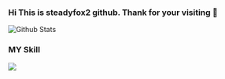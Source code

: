 
### Hi This is steadyfox2 github. Thank for your visiting 👋

![Github Stats](https://github-readme-stats.vercel.app/api?username=steadyfox2&theme=great-gatsby&show_icons=true)

### MY Skill

<img src="https://img.shields.io/badge/Python-3766AB?style=flat-square&logo=Python&logoColor=white"/>




<!--
**steadyfox2/steadyfox2** is a ✨ _special_ ✨ repository because its `README.md` (this file) appears on your GitHub profile.

Here are some ideas to get you started:

- 🔭 I’m currently working on ...
- 🌱 I’m currently learning ...
- 👯 I’m looking to collaborate on ...
- 🤔 I’m looking for help with ...
- 💬 Ask me about ...
- 📫 How to reach me: ...
- 😄 Pronouns: ...
- ⚡ Fun fact: ...
-->
